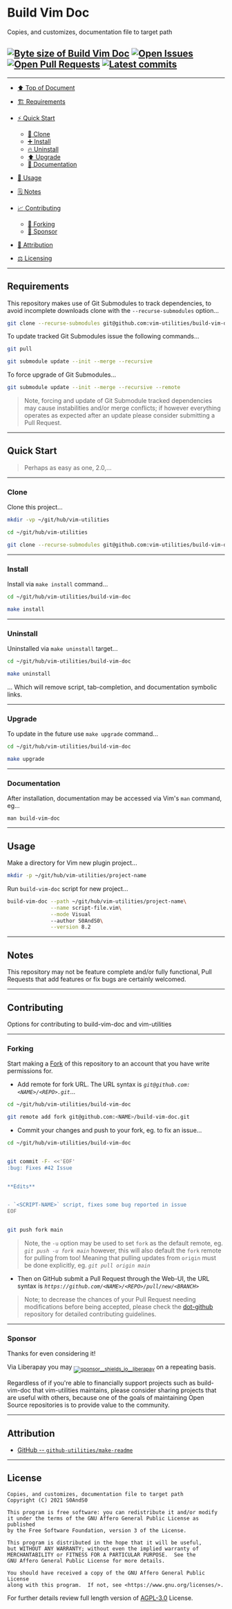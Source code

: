 # Build Vim Doc
[heading__top]:
  #build-vim-doc
  "&#x2B06; Copies, and customizes, documentation file to target path"


Copies, and customizes, documentation file to target path


## [![Byte size of Build Vim Doc][badge__main__build_vim_doc__source_code]][build_vim_doc__main__source_code] [![Open Issues][badge__issues__build_vim_doc]][issues__build_vim_doc] [![Open Pull Requests][badge__pull_requests__build_vim_doc]][pull_requests__build_vim_doc] [![Latest commits][badge__commits__build_vim_doc__main]][commits__build_vim_doc__main]


---


- [:arrow_up: Top of Document][heading__top]

- [:building_construction: Requirements][heading__requirements]

- [:zap: Quick Start][heading__quick_start]

  - [:floppy_disk: Clone][heading__clone]
  - [:heavy_plus_sign: Install][heading__install]
  - [:fire: Uninstall][heading__uninstall]
  - [:arrow_up: Upgrade][heading__upgrade]
  - [:bookmark_tabs: Documentation][heading__documentation]

- [&#x1F9F0; Usage][heading__usage]

- [&#x1F5D2; Notes][heading__notes]

- [:chart_with_upwards_trend: Contributing][heading__contributing]

  - [:trident: Forking][heading__forking]
  - [:currency_exchange: Sponsor][heading__sponsor]

- [:card_index: Attribution][heading__attribution]

- [:balance_scale: Licensing][heading__license]


---



## Requirements
[heading__requirements]:
  #requirements
  "&#x1F3D7; Prerequisites and/or dependencies that this project needs to function properly"


This repository makes use of Git Submodules to track dependencies, to avoid incomplete downloads clone with the `--recurse-submodules` option...


```Bash
git clone --recurse-submodules git@github.com:vim-utilities/build-vim-doc.git
```


To update tracked Git Submodules issue the following commands...


```Bash
git pull

git submodule update --init --merge --recursive
```


To force upgrade of Git Submodules...


```Bash
git submodule update --init --merge --recursive --remote
```


> Note, forcing and update of Git Submodule tracked dependencies may cause instabilities and/or merge conflicts; if however everything operates as expected after an update please consider submitting a Pull Request.


______


## Quick Start
[heading__quick_start]:
  #quick-start
  "&#9889; Perhaps as easy as one, 2.0,..."


> Perhaps as easy as one, 2.0,...


---


### Clone
[heading__clone]:
  #clone
  "&#x1f4be;"


Clone this project...


```Bash
mkdir -vp ~/git/hub/vim-utilities

cd ~/git/hub/vim-utilities

git clone --recurse-submodules git@github.com:vim-utilities/build-vim-doc.git
```


---


### Install
[heading__install]:
  #install
  "&#x2795;"


Install via `make install` command...


```Bash
cd ~/git/hub/vim-utilities/build-vim-doc

make install
```


---


### Uninstall
[heading__uninstall]:
  #uninstall
  "&#x1f525;"


Uninstalled via `make uninstall` target...


```Bash
cd ~/git/hub/vim-utilities/build-vim-doc

make uninstall
```


... Which will remove script, tab-completion, and documentation symbolic links.


---


### Upgrade
[heading__upgrade]:
  #upgrade
  "&#x2b06;"


To update in the future use `make upgrade` command...


```Bash
cd ~/git/hub/vim-utilities/build-vim-doc

make upgrade
```


---


### Documentation
[heading__documentation]:
  #documentation
  "&#x1F4D1;"


After installation, documentation may be accessed via Vim's `man` command, eg...


```Vim
man build-vim-doc
```


______



## Usage
[heading__usage]:
  #usage
  "&#x1F9F0; How to utilize this repository"


Make a directory for Vim new plugin project...


```Bash
mkdir -p ~/git/hub/vim-utilities/project-name
```


Run `build-vim-doc` script for new project...


```Bash
build-vim-doc --path ~/git/hub/vim-utilities/project-name\
              --name script-file.vim\
              --mode Visual
              --author S0AndS0\
              --version 8.2
```


______


## Notes
[heading__notes]:
  #notes
  "&#x1F5D2; Additional things to keep in mind when developing"


This repository may not be feature complete and/or fully functional, Pull Requests that add features or fix bugs are certainly welcomed.



______


## Contributing
[heading__contributing]:
  #contributing
  "&#x1F4C8; Options for contributing to build-vim-doc and vim-utilities"


Options for contributing to build-vim-doc and vim-utilities


---


### Forking
[heading__forking]:
  #forking
  "&#x1F531; Tips for forking build-vim-doc"


Start making a [Fork][build_vim_doc__fork_it] of this repository to an account that you have write permissions for.


- Add remote for fork URL. The URL syntax is _`git@github.com:<NAME>/<REPO>.git`_...


```Bash
cd ~/git/hub/vim-utilities/build-vim-doc

git remote add fork git@github.com:<NAME>/build-vim-doc.git
```


- Commit your changes and push to your fork, eg. to fix an issue...


```Bash
cd ~/git/hub/vim-utilities/build-vim-doc


git commit -F- <<'EOF'
:bug: Fixes #42 Issue


**Edits**


- `<SCRIPT-NAME>` script, fixes some bug reported in issue
EOF


git push fork main
```


> Note, the `-u` option may be used to set `fork` as the default remote, eg. _`git push -u fork main`_ however, this will also default the `fork` remote for pulling from too! Meaning that pulling updates from `origin` must be done explicitly, eg. _`git pull origin main`_


- Then on GitHub submit a Pull Request through the Web-UI, the URL syntax is _`https://github.com/<NAME>/<REPO>/pull/new/<BRANCH>`_


> Note; to decrease the chances of your Pull Request needing modifications before being accepted, please check the [dot-github](https://github.com/vim-utilities/.github) repository for detailed contributing guidelines.


---


### Sponsor
  [heading__sponsor]:
  #sponsor
  "&#x1F4B1; Methods for financially supporting vim-utilities that maintains build-vim-doc"


Thanks for even considering it!


Via Liberapay you may <sub>[![sponsor__shields_io__liberapay]][sponsor__link__liberapay]</sub> on a repeating basis.


Regardless of if you're able to financially support projects such as build-vim-doc that vim-utilities maintains, please consider sharing projects that are useful with others, because one of the goals of maintaining Open Source repositories is to provide value to the community.


______


## Attribution
[heading__attribution]:
  #attribution
  "&#x1F4C7; Resources that where helpful in building this project so far."


- [GitHub -- `github-utilities/make-readme`](https://github.com/github-utilities/make-readme)


______


## License
[heading__license]:
  #license
  "&#x2696; Legal side of Open Source"


```
Copies, and customizes, documentation file to target path
Copyright (C) 2021 S0AndS0

This program is free software: you can redistribute it and/or modify
it under the terms of the GNU Affero General Public License as published
by the Free Software Foundation, version 3 of the License.

This program is distributed in the hope that it will be useful,
but WITHOUT ANY WARRANTY; without even the implied warranty of
MERCHANTABILITY or FITNESS FOR A PARTICULAR PURPOSE.  See the
GNU Affero General Public License for more details.

You should have received a copy of the GNU Affero General Public License
along with this program.  If not, see <https://www.gnu.org/licenses/>.
```


For further details review full length version of [AGPL-3.0][branch__current__license] License.



[branch__current__license]:
  /LICENSE
  "&#x2696; Full length version of AGPL-3.0 License"


[badge__commits__build_vim_doc__main]:
  https://img.shields.io/github/last-commit/vim-utilities/build-vim-doc/main.svg

[commits__build_vim_doc__main]:
  https://github.com/vim-utilities/build-vim-doc/commits/main
  "&#x1F4DD; History of changes on this branch"


[build_vim_doc__community]:
  https://github.com/vim-utilities/build-vim-doc/community
  "&#x1F331; Dedicated to functioning code"


[issues__build_vim_doc]:
  https://github.com/vim-utilities/build-vim-doc/issues
  "&#x2622; Search for and _bump_ existing issues or open new issues for project maintainer to address."

[build_vim_doc__fork_it]:
  https://github.com/vim-utilities/build-vim-doc/
  "&#x1F531; Fork it!"

[pull_requests__build_vim_doc]:
  https://github.com/vim-utilities/build-vim-doc/pulls
  "&#x1F3D7; Pull Request friendly, though please check the Community guidelines"

[build_vim_doc__main__source_code]:
  https://github.com/vim-utilities/build-vim-doc/
  "&#x2328; Project source!"

[badge__issues__build_vim_doc]:
  https://img.shields.io/github/issues/vim-utilities/build-vim-doc.svg

[badge__pull_requests__build_vim_doc]:
  https://img.shields.io/github/issues-pr/vim-utilities/build-vim-doc.svg

[badge__main__build_vim_doc__source_code]:
  https://img.shields.io/github/repo-size/vim-utilities/build-vim-doc






[sponsor__shields_io__liberapay]:
  https://img.shields.io/static/v1?logo=liberapay&label=Sponsor&message=vim-utilities

[sponsor__link__liberapay]:
  https://liberapay.com/vim-utilities
  "&#x1F4B1; Sponsor developments and projects that vim-utilities maintains via Liberapay"


